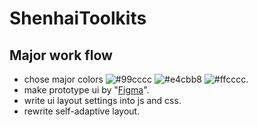 # ShenhaiToolkits

## Major work flow

+ chose major colors ![#99cccc](https://via.placeholder.com/15/99cccc/000000?text=+) ![#e4cbb8](https://via.placeholder.com/15/e4cbb8/000000?text=+) ![#ffcccc](https://via.placeholder.com/15/ffcccc/000000?text=+).
+ make prototype ui by "[Figma](https://www.figma.com/file/EmK5WFJgNr5xqNOf4rqfdK/Shenhai-ToolKit?node-id=0%3A1)".
+ write ui layout settings into js and css.
+ rewrite self-adaptive layout.

